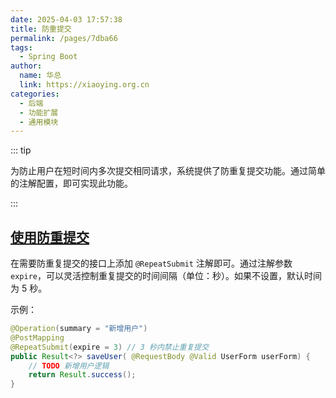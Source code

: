 ```yaml
---
date: 2025-04-03 17:57:38
title: 防重提交
permalink: /pages/7dba66
tags:
  - Spring Boot
author:
  name: 华总
  link: https://xiaoying.org.cn
categories:
  - 后端
  - 功能扩展
  - 通用模块
---
```





::: tip

为防止用户在短时间内多次提交相同请求，系统提供了防重复提交功能。通过简单的注解配置，即可实现此功能。

:::

## [使用防重提交](https://www.youlai.tech/youlai-boot/3.开发指南/4.防重提交.html#使用防重提交)

在需要防重复提交的接口上添加 `@RepeatSubmit` 注解即可。通过注解参数 `expire`，可以灵活控制重复提交的时间间隔（单位：秒）。如果不设置，默认时间为 5 秒。

示例：

```java
@Operation(summary = "新增用户")
@PostMapping
@RepeatSubmit(expire = 3) // 3 秒内禁止重复提交
public Result<?> saveUser( @RequestBody @Valid UserForm userForm) {
    // TODO 新增用户逻辑
    return Result.success();
}
```